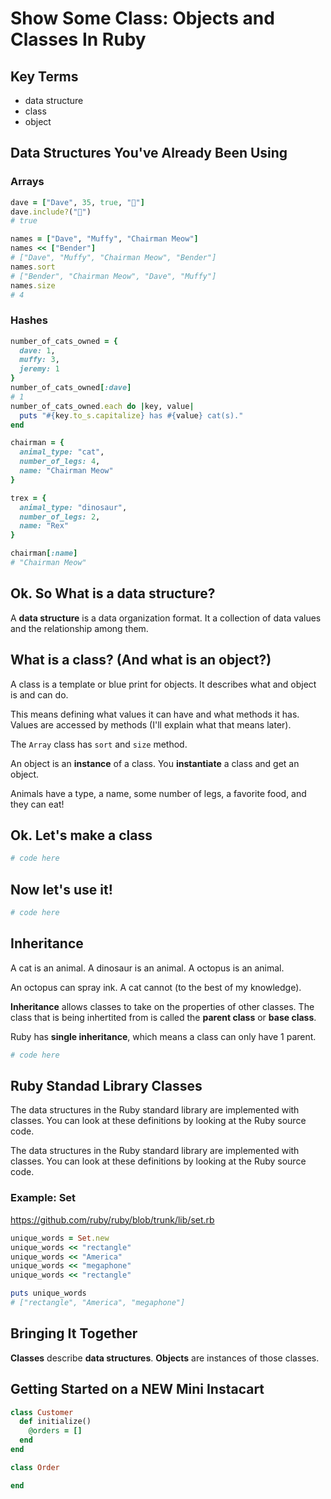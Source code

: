 # Show Some Class: Objects and Classes In Ruby

## Key Terms
- data structure
- class
- object

## Data Structures You've Already Been Using

### Arrays
```ruby
dave = ["Dave", 35, true, "🍕"]
dave.include?("🍕")
# true

names = ["Dave", "Muffy", "Chairman Meow"]
names << ["Bender"]
# ["Dave", "Muffy", "Chairman Meow", "Bender"]
names.sort
# ["Bender", "Chairman Meow", "Dave", "Muffy"]
names.size
# 4
```

### Hashes
```ruby
number_of_cats_owned = {
  dave: 1,
  muffy: 3,
  jeremy: 1
}
number_of_cats_owned[:dave]
# 1
number_of_cats_owned.each do |key, value|
  puts "#{key.to_s.capitalize} has #{value} cat(s)."
end

chairman = {
  animal_type: "cat",
  number_of_legs: 4,
  name: "Chairman Meow"
}

trex = {
  animal_type: "dinosaur",
  number_of_legs: 2,
  name: "Rex"
}

chairman[:name]
# "Chairman Meow"
```
## Ok. So What is a data structure?

A **data structure** is a data organization format. It a collection of data values and the relationship among them.

## What is a class? (And what is an object?)

A class is a template or blue print for objects. It describes what and object is and can do.

This means defining what values it can have and what methods it has. Values are accessed by methods (I'll explain what that means later).

The `Array` class has `sort` and `size` method.

An object is an **instance** of a class. You **instantiate** a class and get an object.

Animals have a type, a name, some number of legs, a favorite food, and they can eat!

## Ok. Let's make a class

```ruby
# code here
```

## Now let's use it!

```ruby
# code here
```

## Inheritance

A cat is an animal.
A dinosaur is an animal.
A octopus is an animal.

An octopus can spray ink. A cat cannot (to the best of my knowledge).

**Inheritance** allows classes to take on the properties of other classes. The class that is being inhertited from is called the **parent class** or **base class**.

Ruby has **single inheritance**, which means a class can only have 1 parent.

```ruby
# code here
```
## Ruby Standad Library Classes

The data structures in the Ruby standard library are implemented with classes. You can look at these definitions by looking at the Ruby source code.

The data structures in the Ruby standard library are implemented with classes. You can look at these definitions by looking at the Ruby source code.

### Example: Set

https://github.com/ruby/ruby/blob/trunk/lib/set.rb

```ruby
unique_words = Set.new
unique_words << "rectangle"
unique_words << "America"
unique_words << "megaphone"
unique_words << "rectangle"

puts unique_words
# ["rectangle", "America", "megaphone"]
```

## Bringing It Together

**Classes** describe **data structures**. **Objects** are instances of those classes.

## Getting Started on a NEW Mini Instacart

```ruby
class Customer
  def initialize()
    @orders = []
  end
end

class Order

end
```
